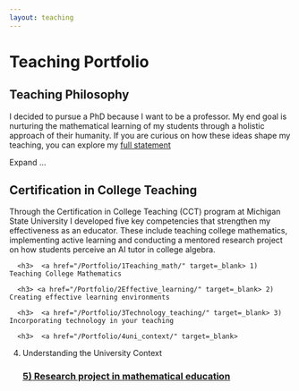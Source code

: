 ```yaml
---
layout: teaching
---
```


<h1> Teaching Portfolio </h1>

<div class="block">
      <h2> Teaching Philosophy </h2>

I decided to pursue a PhD because I want to be a professor. My end goal is nurturing the mathematical learning of my students through a holistic approach of their humanity. If you are curious on how these ideas shape my teaching, you can explore my <a href="../docs/teaching_statement.pdf" target=_blank > full statement </a>

Expand ...

</div>

<div class="block">
      <h2> Certification in College Teaching </h2>


<p>  Through the Certification in College Teaching (CCT) program at Michigan State University  I developed five key competencies that strengthen my effectiveness as an educator. These include teaching college mathematics, implementing active learning and conducting a mentored research project on how students perceive an AI tutor in college algebra. </p>


      <h3>  <a href="/Portfolio/1Teaching_math/" target=_blank> 1) Teaching College Mathematics
</a>  </h3> 


      <h3> <a href="/Portfolio/2Effective_learning/" target=_blank> 2) Creating effective learning environments
</a>  </h3>



      <h3>  <a href="/Portfolio/3Technology_teaching/" target=_blank> 3) Incorporating technology in your teaching
</a>  </h3>



      <h3>  <a href="/Portfolio/4uni_context/" target=_blank> 
4) Understanding the University Context
</a>  </h3>



      <h3>  <a href="/Portfolio/5project/" target=_blank> 5) Research project in mathematical education
</a>  </h3>


</div>

